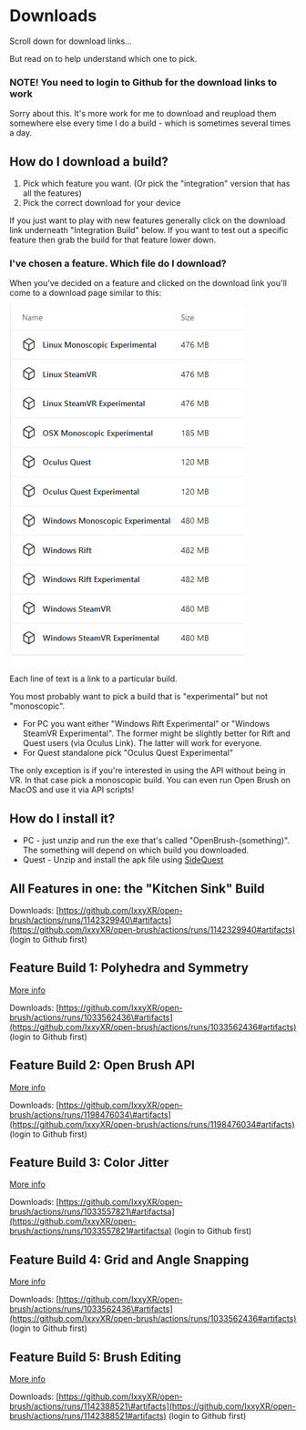 # Downloads

Scroll down for download links...

But read on to help understand which one to pick.

### NOTE! You need to login to Github for the download links to work

Sorry about this. It's more work for me to download and reupload them somewhere else every time I do a build - which is sometimes several times a day.

## How do I download a build?

1. Pick which feature you want. \(Or pick the "integration" version that has all the features\)
2. Pick the correct download for your device

If you just want to play with new features generally click on the download link underneath "Integration Build" below. If you want to test out a specific feature then grab the build for that feature lower down.

### I've chosen a feature. Which file do I download?

When you've decided on a feature and clicked on the download link you'll come to a download page similar to this:

![](../../.gitbook/assets/downloads%20%281%29.png)

Each line of text is a link to a particular build.

You most probably want to pick a build that is "experimental" but not "monoscopic".

* For PC you want either "Windows Rift Experimental" or "Windows SteamVR Experimental". The former might be slightly better for Rift and Quest users \(via Oculus Link\). The latter will work for everyone.
* For Quest standalone pick "Oculus Quest Experimental"

The only exception is if you're interested in using the API without being in VR. In that case pick a monoscopic build. You can even run Open Brush on MacOS and use it via API scripts!

## How do I install it?

* PC - just unzip and run the exe that's called "OpenBrush-\(something\)". The something will depend on which build you downloaded.
* Quest - Unzip and install the apk file using [SideQuest](https://sidequestvr.com/setup-howto) 

## All Features in one: the "Kitchen Sink" Build

Downloads: [https://github.com/IxxyXR/open-brush/actions/runs/1142329940\#artifacts](https://github.com/IxxyXR/open-brush/actions/runs/1142329940#artifacts) \(login to Github first\)

## Feature Build 1: Polyhedra and Symmetry

[More info](https://github.com/IxxyXR/open-brush/wiki/Polyhedra-and-Symmetry)

Downloads: [https://github.com/IxxyXR/open-brush/actions/runs/1033562436\#artifacts](https://github.com/IxxyXR/open-brush/actions/runs/1033562436#artifacts) \(login to Github first\)

## Feature Build 2: Open Brush API

[More info](https://github.com/IxxyXR/open-brush/wiki/Open-Brush-API)

Downloads: [https://github.com/IxxyXR/open-brush/actions/runs/1198476034\#artifacts](https://github.com/IxxyXR/open-brush/actions/runs/1198476034#artifacts) \(login to Github first\)

## Feature Build 3: Color Jitter

[More info](https://github.com/IxxyXR/open-brush/wiki/Color-Jitter)

Downloads: [https://github.com/IxxyXR/open-brush/actions/runs/1033557821\#artifactsa](https://github.com/IxxyXR/open-brush/actions/runs/1033557821#artifactsa) \(login to Github first\)

## Feature Build 4: Grid and Angle Snapping

[More info](https://github.com/IxxyXR/open-brush/wiki/Grid-and-Angle-Snapping)

Downloads: [https://github.com/IxxyXR/open-brush/actions/runs/1033562436\#artifacts](https://github.com/IxxyXR/open-brush/actions/runs/1033562436#artifacts) \(login to Github first\)

## Feature Build 5: Brush Editing

[More info](https://github.com/IxxyXR/open-brush/wiki/Brush-Editing)

Downloads: [https://github.com/IxxyXR/open-brush/actions/runs/1142388521\#artifacts](https://github.com/IxxyXR/open-brush/actions/runs/1142388521#artifacts) \(login to Github first\)


